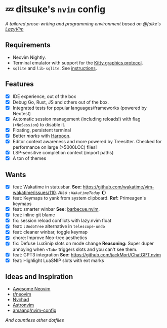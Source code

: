 # 💤 ditsuke's `nvim` config

_A tailored prose-writing and programming environment based on @folke's [LazyVim](https://github.com/lazyvim/lazyvim)_

## Requirements

- Neovim Nightly.
- Terminal emulator with support for the [Kitty graphics protocol](https://sw.kovidgoyal.net/kitty/graphics-protocol/).
- `sqlite` and `lib-sqlite`. See [instructions](https://github.com/kkharji/sqlite.lua#-installation).

## Features

- [x] IDE experience, out of the box
- [x] Debug Go, Rust, JS and others out of the box.
- [x] Integrated tests for popular languages/frameworks (powered by Neotest)
- [x] Automatic session management (including reloads!) with flag (`+NoSession`) to disable it.
- [x] Floating, persistent terminal
- [x] Better _marks_ with [Harpoon](https://github.com/ThePrimeagen/harpoon).
- [x] Editor context awareness and more powered by Treesitter. Checked for performance on large (>5000LOC) files!
- [x] LSP-sensitive completion context (import paths)
- [x] A ton of themes

## Wants

- [x] feat: Wakatime in statusbar.
      **See:** https://github.com/wakatime/vim-wakatime/issues/110.
      _Also `:WakatimeToday`_ :moon:
- [x] feat: Keymaps to yank from system clipboard.
      **Ref:** Primeagen's keymaps
- [x] feat: smarter winbar
      **See:** [barbecue.nvim](https://github.com/utilyre/barbecue.nvim).
- [x] feat: inline git blame
- [x] fix: session reload conflicts with lazy.nvim float
- [x] feat: `:UndoTree` alternative in `telescope-undo`
- [x] feat: cleaner winbar, toggle keymap
- [x] chore: Improve Neo-tree aesthetics
- [x] fix: Defuse LuaSnip slots on mode change
      **Reasoning:** Super duper annoying when `<Tab>` triggers slots and you can't see them.
- [x] feat: GPT3 integration
      **See:** https://github.com/jackMort/ChatGPT.nvim
- [x] feat: Highlight LuaSNIP slots with ext marks

## Ideas and Inspiration
- [Awesome Neovim](https://github.com/rockerBOO/awesome-neovim#colorscheme-creation)
- [r/neovim](https://reddit.com/r/neovim)
- [Nvchad](https://github.com/NvChad/NvChad)
- [Astronvim](https://astronvim.github.io/)
- [amaanq/nvim-config](https://github.com/amaanq/nvim-config)

_And countless other dotfiles_
